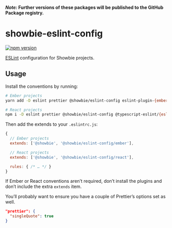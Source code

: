 **_Note:_ Further versions of these packages will be published to the GitHub Package registry.**

# showbie-eslint-config

[![npm version][npm-img]][npm-url]

[ESLint][] configuration for Showbie projects.

## Usage

Install the conventions by running:

```sh
# Ember projects
yarn add -D eslint prettier @showbie/eslint-config eslint-plugin-{ember,hbs}

# React projects
npm i -D eslint prettier @showbie/eslint-config @typescript-eslint/{eslint-plugin,parser} eslint-plugin-{react,react-hooks}
```

Then add the extends to your `.eslintrc.js`:

```js
{
  // Ember projects
  extends: ['@showbie', '@showbie/eslint-config/ember'],

  // React projects
  extends: ['@showbie', '@showbie/eslint-config/react'],

  rules: { /* … */ }
}
```

If Ember or React conventions aren’t required, don’t install the
plugins and don’t include the extra `extends` item.

You’ll probably want to ensure you have a couple of Prettier’s
options set as well.

```json
"prettier": {
  "singleQuote": true
}
```

[npm-url]: https://www.npmjs.com/package/@showbie/eslint-config
[npm-img]: https://img.shields.io/npm/v/@showbie/eslint-config.svg?style=flat-square
[eslint]: https://eslint.org
